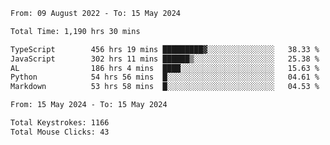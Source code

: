 
<!--START_SECTION:waka-->

```txt
From: 09 August 2022 - To: 15 May 2024

Total Time: 1,190 hrs 30 mins

TypeScript        456 hrs 19 mins █████████▓░░░░░░░░░░░░░░░   38.33 %
JavaScript        302 hrs 11 mins ██████▒░░░░░░░░░░░░░░░░░░   25.38 %
AL                186 hrs 4 mins  ████░░░░░░░░░░░░░░░░░░░░░   15.63 %
Python            54 hrs 56 mins  █░░░░░░░░░░░░░░░░░░░░░░░░   04.61 %
Markdown          53 hrs 58 mins  █░░░░░░░░░░░░░░░░░░░░░░░░   04.53 %
```

<!--END_SECTION:waka-->











<!--END_SECTION:activity-->
<!--END_SECTION:activity-->
<!--END_SECTION:activity-->
<!--END_SECTION:activity-->
<!--START_SECTION:activity-->
<!--START_SECTION:activity-->

```txt
From: 15 May 2024 - To: 15 May 2024

Total Keystrokes: 1166
Total Mouse Clicks: 43
```

<!--END_SECTION:activity-->
<!--END_SECTION:activity-->
